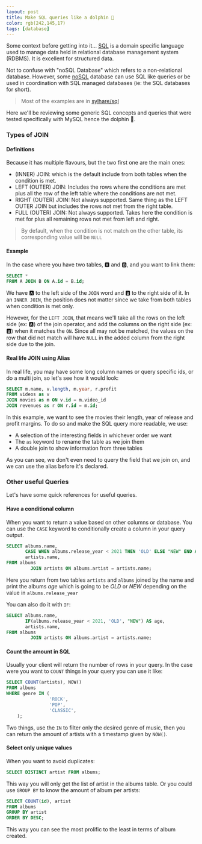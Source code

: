 ```yaml
---
layout: post 
title: Make SQL queries like a dolphin 🐬 
color: rgb(242,145,17)
tags: [database]
---
```


Some context before getting into it...
[SQL](https://en.wikipedia.org/wiki/SQL) is a domain specific language used to manage data held in relational database
management system (RDBMS). It is excellent for structured data.

Not to confuse with "noSQL Database" which refers to a non-relational database. However,
some [noSQL](https://en.wikipedia.org/wiki/NoSQL) database can use SQL like queries or be used in coordination with SQL
managed databases (ie: the SQL databases for short).

> Most of the examples are in [sylhare/sql](https://github.com/sylhare/sql)

Here we'll be reviewing some generic SQL concepts and queries that were tested specifically with MySQL hence the
dolphin 🐬.

### Types of JOIN

#### Definitions

Because it has multiple flavours, but the two first one are the main ones:

- (INNER) JOIN: which is the default include from both tables when the condition is met.
- LEFT (OUTER) JOIN: Includes the rows where the conditions are met plus all the row of the left table where the
  conditions are not met.
- RIGHT (OUTER) JOIN: Not always supported. Same thing as the LEFT OUTER JOIN but includes the rows not met from the
  right table.
- FULL (OUTER) JOIN: Not always supported. Takes here the condition is met for plus all remaining rows not met from
  left and right.

> By default, when the condition is not match on the other table, its corresponding value will be `NULL`

#### Example

In the case where you have two tables, 🅰 and 🅱, and you want to link them:

```sql
SELECT * 
FROM A JOIN B ON A.id = B.id;
```

We have 🅰 to the left side of the `JOIN` word and 🅱 to the right side of it. In an `INNER JOIN`, the position does not
matter since we take from both tables when condition is met only.

However, for the `LEFT JOIN`, that means we'll take all the rows on the left side (ex: 🅰) of the join operator, and add
the columns on the right side (ex: 🅱) when it matches the `ON`. Since all may not be matched, the values on the row
that did not match will have `NULL` in the added column from the right side due to the join.

#### Real life JOIN using Alias

In real life, you may have some long column names or query specific ids, or do a multi join, so let's see how it
would look:

```sql
SELECT m.name, v.length, m.year, r.profit
FROM videos as v 
JOIN movies as m ON v.id = m.video_id
JOIN revenues as r ON r.id = m.id; 
```

In this example, we want to see the movies their length, year of release and profit margins.
To do so and make the SQL query more readable, we use:

- A selection of the interesting fields in whichever order we want
- The `as` keyword to rename the table as we join them
- A double join to show information from three tables

As you can see, we don't even need to query the field that we join on, and we can use the alias before it's declared.

### Other useful Queries

Let's have some quick references for useful queries.

#### Have a conditional column

When you want to return a value based on other columns or database. You can use the `CASE` keyword to conditionally
create a column in your query output.

```sql
SELECT albums.name,
       CASE WHEN albums.release_year < 2021 THEN 'OLD' ELSE "NEW" END AS age,
       artists.name,
FROM albums
         JOIN artists ON albums.artist = artists.name;
```

Here you return from two tables `artists` and `albums` joined by the name and print the albums _age_ which is going to
be _OLD_ or _NEW_ depending on the value in `albums.release_year`

You can also do it with `IF`:

```sql
SELECT albums.name,
       IF(albums.release_year < 2021, 'OLD', "NEW") AS age,
       artists.name,
FROM albums
         JOIN artists ON albums.artist = artists.name;
```

#### Count the amount in SQL

Usually your client will return the number of rows in your query. In the case were you want to `COUNT` things in your
query you can use it like:

```sql
SELECT COUNT(artists), NOW()
FROM albums
WHERE genre IN (
                'ROCK',
                'POP',
                'CLASSIC',
    );
```

Two things, use the `IN` to filter only the desired genre of music, then you can return the amount of artists with a
timestamp given by `NOW()`.

#### Select only unique values

When you want to avoid duplicates:

```sql
SELECT DISTINCT artist FROM albums;
```

This way you will only get the list of artist in the albums table.
Or you could use `GROUP BY` to know the amount of album per artists:

```sql
SELECT COUNT(id), artist
FROM albums
GROUP BY artist
ORDER BY DESC;
```

This way you can see the most prolific to the least in terms of album created.
